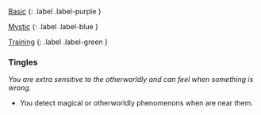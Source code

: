 
[Basic](Game/Basic-List)
{: .label .label-purple }

[Mystic](Game/Mystic)
{: .label .label-blue }

[Training](Game/Training-List)
{: .label .label-green }
### Tingles
*You are extra sensitive to the otherworldly and can feel when something is wrong.*
* You detect magical or otherworldly phenomenons when are near them.
